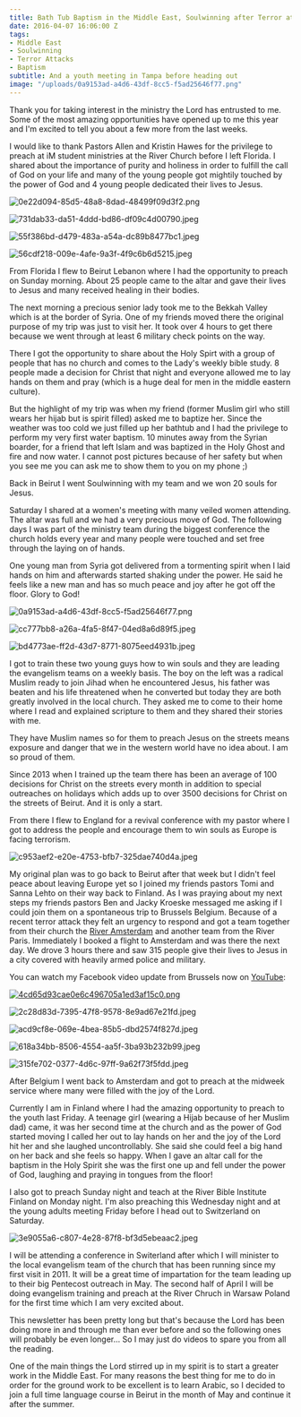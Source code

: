 ```yaml
---
title: Bath Tub Baptism in the Middle East, Soulwinning after Terror attack in Brussels
date: 2016-04-07 16:06:00 Z
tags:
- Middle East
- Soulwinning
- Terror Attacks
- Baptism
subtitle: And a youth meeting in Tampa before heading out
image: "/uploads/0a9153ad-a4d6-43df-8cc5-f5ad25646f77.png"
---
```


Thank you for taking interest in the ministry the Lord has entrusted to me. Some of the most amazing opportunities have opened up to me this year and I'm excited to tell you about a few more from the last weeks.

I would like to thank Pastors Allen and Kristin Hawes for the privilege to preach at iM student ministries at the River Church before I left Florida. I shared about the importance of purity and holiness in order to fulfill the call of God on your life and many of the young people got mightily touched by the power of God and 4 young people dedicated their lives to Jesus.

![0e22d094-85d5-48a8-8dad-48499f09d3f2.png](/uploads/0e22d094-85d5-48a8-8dad-48499f09d3f2.png)

![731dab33-da51-4ddd-bd86-df09c4d00790.jpeg](/uploads/731dab33-da51-4ddd-bd86-df09c4d00790.jpeg)

![55f386bd-d479-483a-a54a-dc89b8477bc1.jpeg](/uploads/55f386bd-d479-483a-a54a-dc89b8477bc1.jpeg)

![56cdf218-009e-4afe-9a3f-4f9c6b6d5215.jpeg](/uploads/56cdf218-009e-4afe-9a3f-4f9c6b6d5215.jpeg)

From Florida I flew to Beirut Lebanon where I had the opportunity to preach on Sunday morning. About 25 people came to the altar and gave their lives to Jesus and many received healing in their bodies.

The next morning a precious senior lady took me to the Bekkah Valley which is at the border of Syria. One of my friends moved there the original purpose of my trip was just to visit her. It took over 4 hours to get there because we went through at least 6 military check points on the way. 

There I got the opportunity to share about the Holy Spirt with a group of people that has no church and comes to the Lady's weekly bible study. 8 people made a decision for Christ that night and everyone allowed me to lay hands on them and pray (which is a huge deal for men in the middle eastern culture).

But the highlight of my trip was when my friend (former Muslim girl who still wears her hijab but is spirit filled) asked me to baptize her. Since the weather was too cold we just filled up her bathtub and I had the privilege to perform my very first water baptism. 10 minutes away from the Syrian boarder, for a friend that left Islam and was baptized in the Holy Ghost and fire and now water. I cannot post pictures because of her safety but when you see me you can ask me to show them to you on my phone ;)

Back in Beirut I went Soulwinning with my team and we won 20 souls for Jesus.

Saturday I shared at a women's meeting with many veiled women attending. The altar was full and we had a very precious move of God.
The following days I was part of the ministry team during the biggest conference the church holds every year and many people were touched and set free through the laying on of hands.

One young man from Syria got delivered from a tormenting spirit when I laid hands on him and afterwards started shaking under the power. He said he feels like a new man and has so much peace and joy after he got off the floor. Glory to God!

![0a9153ad-a4d6-43df-8cc5-f5ad25646f77.png](/uploads/0a9153ad-a4d6-43df-8cc5-f5ad25646f77.png)

![cc777bb8-a26a-4fa5-8f47-04ed8a6d89f5.jpeg](/uploads/cc777bb8-a26a-4fa5-8f47-04ed8a6d89f5.jpeg)

![bd4773ae-ff2d-43d7-8771-8075eed4931b.jpeg](/uploads/bd4773ae-ff2d-43d7-8771-8075eed4931b.jpeg)

I got to train these two young guys how to win souls and they are leading the evangelism teams on a weekly basis. The boy on the left was a radical Muslim ready to join Jihad when he encountered Jesus, his father was beaten and his life threatened when he converted but today they are both greatly involved in the local church. They asked me to come to their home where I read and explained scripture to them and they shared their stories with me.

They have Muslim names so for them to preach Jesus on the streets means exposure and danger that we in the western world have no idea about. I am so proud of them.

Since 2013 when I trained up the team there has been an average of 100 decisions for Christ on the streets every month in addition to special outreaches on holidays which adds up to over  3500 decisions for Christ on the streets of Beirut. And it is only a start.

From there I flew to England for a revival conference with my pastor where I got to address the people and encourage them to win souls as Europe is facing terrorism.

![c953aef2-e20e-4753-bfb7-325dae740d4a.jpeg](/uploads/c953aef2-e20e-4753-bfb7-325dae740d4a.jpeg)

My original plan was to go back to Beirut after that week but I didn't feel peace about leaving Europe yet so I joined my friends pastors Tomi and Sanna Lehto on their way back to Finland. As I was praying about my next steps my friends pastors Ben and Jacky Kroeske messaged me asking if I could join them on a spontaneous trip to Brussels Belgium. Because of a recent terror attack they felt an urgency to respond and got a team together from their church the [River Amsterdam](http://riveramsterdam.com/) and another team from the River Paris. Immediately I booked a flight to Amsterdam and was there the next day. We drove 3 hours there and saw 315 people give their lives to Jesus in a city covered with heavily armed police and military. 

You can watch my Facebook video update from Brussels now on [YouTube](http://youtu.be/Mgf-ySyA56U):

[![4cd65d93cae0e6c496705a1ed3af15c0.png](/uploads/4cd65d93cae0e6c496705a1ed3af15c0.png)](http://youtu.be/Mgf-ySyA56U)

![2c28d83d-7395-47f8-9578-8e9ad67e21fd.jpeg](/uploads/2c28d83d-7395-47f8-9578-8e9ad67e21fd.jpeg)

![acd9cf8e-069e-4bea-85b5-dbd2574f827d.jpeg](/uploads/acd9cf8e-069e-4bea-85b5-dbd2574f827d.jpeg)

![618a34bb-8506-4554-aa5f-3ba93b232b99.jpeg](/uploads/618a34bb-8506-4554-aa5f-3ba93b232b99.jpg)

![315fe702-0377-4d6c-97ff-9a62f73f5fdd.jpeg](/uploads/315fe702-0377-4d6c-97ff-9a62f73f5fdd.jpeg)


After Belgium I went back to Amsterdam and got to preach at the midweek service where many were filled with the joy of the Lord.

Currently I am in Finland where I had the amazing opportunity to preach to the youth last Friday. A teenage girl (wearing a Hijab because of her Muslim dad) came, it was her second time at the church and as the power of God started moving I called her out to lay hands on her and the joy of the Lord hit her and she laughed uncontrollably. She said she could feel a big hand on her back and she feels so happy. When I gave an altar call for the baptism in the Holy Spirit she was the first one up and fell under the power of God, laughing and praying in tongues from the floor! 

I also got to preach Sunday night and teach at the River Bible Institute Finland on Monday night. I'm also preaching this Wednesday night and at the young adults meeting Friday before I head out to Switzerland on Saturday.

![3e9055a6-c807-4e28-87f8-bf3d5ebeaac2.jpeg](/uploads/3e9055a6-c807-4e28-87f8-bf3d5ebeaac2.jpeg)

I will be attending a conference in Switerland after which I will minister to the local evangelism team of the church that has been running since my first visit in 2011. It will be a great time of impartation for the team leading up to their big Pentecost outreach in May. The second half of April I will be doing evangelism training and preach at the River Chruch in Warsaw Poland for the first time which I am very excited about.

This newsletter has been pretty long but that's because the Lord has been doing more in and through me than ever before and so the following ones will probably be even longer... So I may just do videos to spare you from all the reading. 

One of the main things the Lord stirred up in my spirit is to start a greater work in the Middle East. For many reasons the best thing for me to do in order for the ground work to be excellent is to learn Arabic, so I decided to join a full time language course in Beirut in the month of May and continue it after the summer. 
